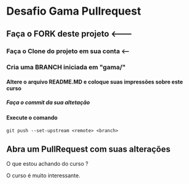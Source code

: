 # Desafio Gama Pullrequest

## Faça o FORK deste projeto <---

### Faça o Clone do projeto em sua conta <--

### Cria uma BRANCH iniciada em "gama/"

#### Altere o arquivo README.MD e coloque suas impressões sobre este curso

##### Faça o commit da sua altetação

#### Execute o comando

`git push --set-upstream <remote> <branch>`

## Abra um PullRequest com suas alterações

O que estou achando do curso ?

O curso é muito interessante.